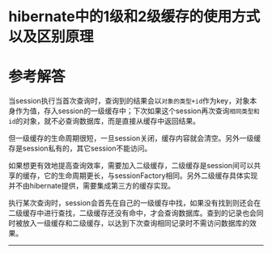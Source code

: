 # hibernate中的1级和2级缓存的使用方式以及区别原理


# 参考解答

当session执行当首次查询时，查询到的结果会以`对象的类型+id`作为key，对象本身作为值，存入session的一级缓存中；下次如果这个session再次查询`相同类型和id`的对象，就不必查询数据库，而是直接从缓存中返回结果。

但一级缓存的生命周期很短，一旦session关闭，缓存内容就会清空。另外一级缓存是session私有的，其它session不能访问。

如果想更有效地提高查询效率，需要加入二级缓存，二级缓存是session间可以共享的缓存，它的生命周期更长，与sessionFactory相同。另外二级缓存具体实现并不由hibernate提供，需要集成第三方的缓存实现。

执行某次查询时，session会首先在自己的一级缓存中找，如果没有找到则还会在二级缓存中进行查找，二级缓存还没有命中，才会查询数据库。查到的记录也会同时被放入一级缓存和二级缓存，以达到下次查询相同记录时不需访问数据库的效果。


---